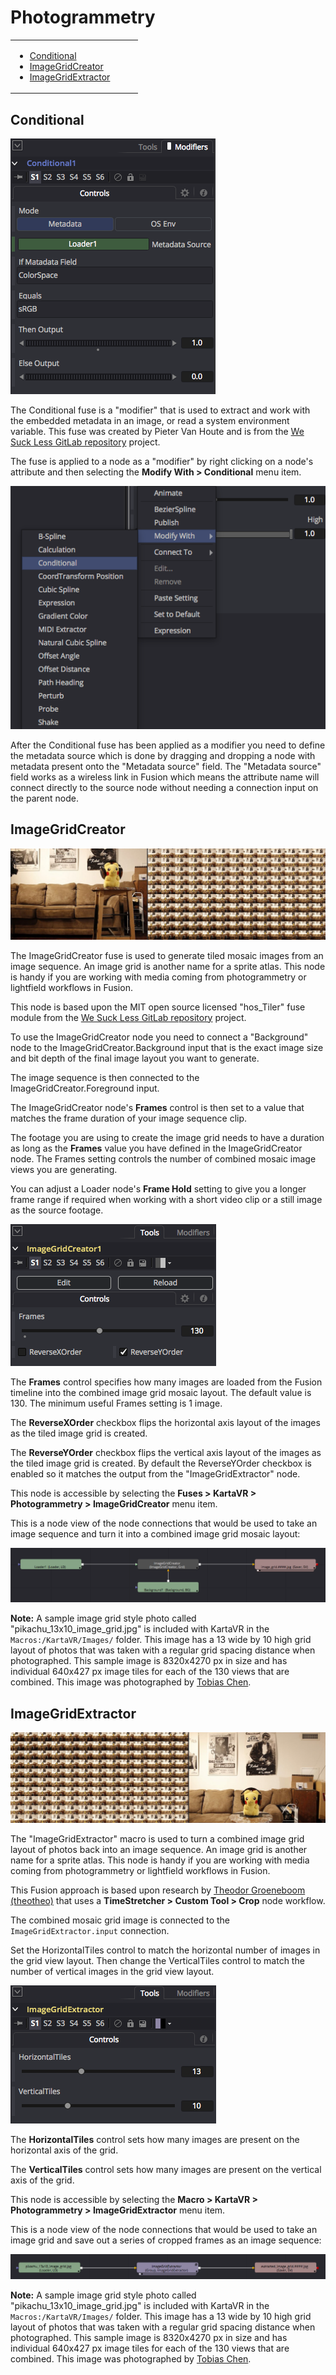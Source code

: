 # Photogrammetry #

<table>
<tr>
  <td><ul>
    <li><a href="macros-guide-photogrammetry.html#Conditional">Conditional</a></li>
    <li><a href="macros-guide-photogrammetry.html#ImageGridCreator">ImageGridCreator</a></li>
    <li><a href="macros-guide-photogrammetry.html#ImageGridExtractor">ImageGridExtractor</a></li>
  </ul></td>
  <td><ul>
    
  </ul></td>
</tr>
</table>

## <a name="Conditional">Conditional</a> ##

![Conditional GUI](images/fuse-conditional-gui.png)

The Conditional fuse is a "modifier" that is used to extract and work with the embedded metadata in an image, or read a system environment variable. This fuse was created by Pieter Van Houte and is from the [We Suck Less GitLab repository](https://gitlab.com/WeSuckLess/Fusion) project.

The fuse is applied to a node as a "modifier" by right clicking on a node's attribute and then selecting the **Modify With > Conditional** menu item.

![Modify With Menu](images/fuse-modify-with-menu.png)

After the Conditional fuse has been applied as a modifier you need to define the metadata source which is done by dragging and dropping a node with metadata present onto the "Metadata source" field. The "Metadata source" field works as a wireless link in Fusion which means the attribute name will connect directly to the source node without needing a connection input on the parent node.

## <a name="ImageGridCreator">ImageGridCreator</a> ##

![ImageGridCreator Fuse](images/fuse-image-grid-creator.jpg)

The ImageGridCreator fuse is used to generate tiled mosaic images from an image sequence. An image grid is another name for a sprite atlas. This node is handy if you are working with media coming from photogrammetry or lightfield workflows in Fusion.

This node is based upon the MIT open source licensed "hos_Tiler" fuse module from the [We Suck Less GitLab repository](https://gitlab.com/WeSuckLess/Reactor) project.

To use the ImageGridCreator node you need to connect a "Background" node to the ImageGridCreator.Background input that is the exact image size and bit depth of the final image layout you want to generate.

The image sequence is then connected to the ImageGridCreator.Foreground input.

The ImageGridCreator node's **Frames** control is then set to a value that matches the frame duration of your image sequence clip.

The footage you are using to create the image grid needs to have a duration as long as the **Frames** value you have defined in the ImageGridCreator node. The Frames setting controls the number of combined mosaic image views you are generating. 

You can adjust a Loader node's **Frame Hold** setting to give you a longer frame range if required when working with a short video clip or a still image as the source footage.

![ImageGridCreator GUI](images/fuse-image-grid-creator-gui.png)

The **Frames** control specifies how many images are loaded from the Fusion timeline into the combined image grid mosaic layout. The default value is 130. The minimum useful Frames setting is 1 image.

The **ReverseXOrder** checkbox flips the horizontal axis layout of the images as the tiled image grid is created.

The **ReverseYOrder** checkbox flips the vertical axis layout of the images as the tiled image grid is created. By default the ReverseYOrder checkbox is enabled so it matches the output from the "ImageGridExtractor" node.

This node is accessible by selecting the **Fuses > KartaVR > Photogrammetry > ImageGridCreator** menu item.

This is a node view of the node connections that would be used to take an image sequence and turn it into a combined image grid mosaic layout:

![ImageGridCreator Node](images/fuse-image-grid-creator-node.png)

**Note:** A sample image grid style photo called "pikachu_13x10_image_grid.jpg" is included with KartaVR in the `Macros:/KartaVR/Images/` folder. This image has a 13 wide by 10 high grid layout of photos that was taken with a regular grid spacing distance when photographed. This sample image is 8320x4270 px in size and has individual 640x427 px image tiles for each of the 130 views that are combined. This image was photographed by [Tobias Chen](http://www.tobiaschen.com).

## <a name="ImageGridExtractor">ImageGridExtractor</a> ##

![ImageGridExtractor Fuse](images/macro-image-grid-extractor.jpg)

The "ImageGridExtractor" macro is used to turn a combined image grid layout of photos back into an image sequence. An image grid is another name for a sprite atlas. This node is handy if you are working with media coming from photogrammetry or lightfield workflows in Fusion.

This Fusion approach is based upon research by [Theodor Groeneboom (theotheo)](http://www.euqahuba.com/) that uses a **TimeStretcher > Custom Tool > Crop** node workflow.

The combined mosaic grid image is connected to the `ImageGridExtractor.input` connection.

Set the HorizontalTiles control to match the horizontal number of images in the grid view layout. Then change the VerticalTiles control to match the number of vertical images in the grid view layout.

![ImageGridExtractor GUI](images/macro-image-grid-extractor-gui.png)

The **HorizontalTiles** control sets how many images are present on the horizontal axis of the grid. 

The **VerticalTiles** control sets how many images are present on the vertical axis of the grid. 

This node is accessible by selecting the **Macro > KartaVR > Photogrammetry > ImageGridExtractor** menu item.

This is a node view of the node connections that would be used to take an image grid and save out a series of cropped frames as an image sequence:

![ImageGridCImageGridExtractorreator Node](images/macro-image-grid-extractor-node.png)

**Note:** A sample image grid style photo called "pikachu_13x10_image_grid.jpg" is included with KartaVR in the `Macros:/KartaVR/Images/` folder. This image has a 13 wide by 10 high grid layout of photos that was taken with a regular grid spacing distance when photographed. This sample image is 8320x4270 px in size and has individual 640x427 px image tiles for each of the 130 views that are combined. This image was photographed by [Tobias Chen](http://www.tobiaschen.com).
